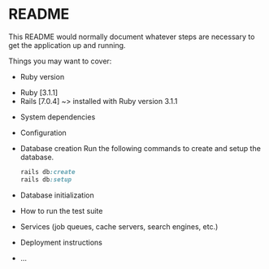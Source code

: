 # README

This README would normally document whatever steps are necessary to get the
application up and running.

Things you may want to cover:

- Ruby version

* Ruby [3.1.1]
* Rails [7.0.4] ~> installed with Ruby version 3.1.1

- System dependencies

- Configuration

- Database creation
  Run the following commands to create and setup the database.

    ```ruby
    rails db:create
    rails db:setup
    ```

- Database initialization

- How to run the test suite

- Services (job queues, cache servers, search engines, etc.)

- Deployment instructions

- ...
